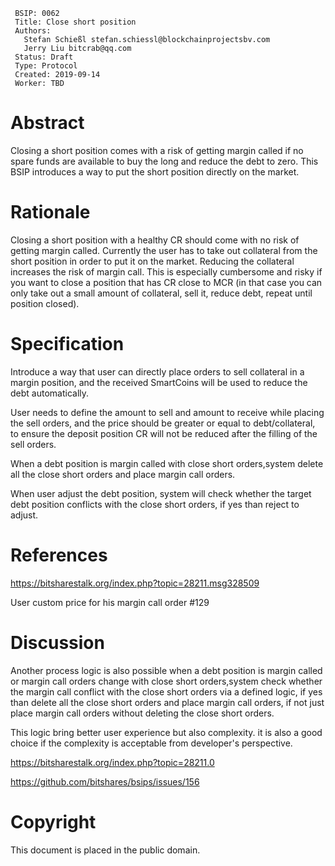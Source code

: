  ```
  BSIP: 0062
  Title: Close short position 
  Authors:
    Stefan Schießl stefan.schiessl@blockchainprojectsbv.com
    Jerry Liu bitcrab@qq.com
  Status: Draft
  Type: Protocol
  Created: 2019-09-14
  Worker: TBD
  ```

# Abstract
Closing a short position comes with a risk of getting margin called if no spare funds are available to buy the long and reduce the debt to zero. This BSIP introduces a way to put the short position directly on the market.

# Rationale
Closing a short position with a healthy CR should come with no risk of getting margin called. Currently the user has to take out collateral from the short position in order to put it on the market. Reducing the collateral increases the risk of margin call. This is especially cumbersome and risky if you want to close a position that has CR close to MCR (in that case you can only take out a small amount of collateral, sell it, reduce debt, repeat until position closed).

# Specification
Introduce a way that user can directly place orders to sell collateral in a margin position, and the received SmartCoins will be used to reduce the debt automatically.

User needs to define the amount to sell and amount to receive while placing the sell orders, and the 
price should be greater or equal to debt/collateral, to ensure the deposit position CR will not be reduced after the filling of the sell orders.

When a debt position is margin called with close short orders,system delete all the close short orders and place margin call orders. 

When user adjust the debt position, system will check whether the target debt position conflicts with the close short orders, if yes than reject to adjust.

# References
https://bitsharestalk.org/index.php?topic=28211.msg328509

User custom price for his margin call order #129

# Discussion
Another process logic is also possible when a debt position is margin called or margin call orders change with close short orders,system check whether the margin call conflict with the close short orders via a defined logic, if yes than delete all the close short orders and place margin call orders, if not just place margin call orders without deleting the close short orders.

This logic bring better user experience but also complexity. it is also a good choice if the complexity is acceptable from developer's perspective.

https://bitsharestalk.org/index.php?topic=28211.0

https://github.com/bitshares/bsips/issues/156

# Copyright
This document is placed in the public domain.
